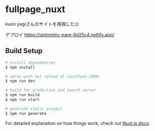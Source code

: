 # fullpage_nuxt

kuon yagiさんのサイトを再現したひ

デプロイ
https://optimistic-pare-8d25c4.netlify.app/

## Build Setup

```bash
# install dependencies
$ npm install

# serve with hot reload at localhost:3000
$ npm run dev

# build for production and launch server
$ npm run build
$ npm run start

# generate static project
$ npm run generate
```

For detailed explanation on how things work, check out [Nuxt.js docs](https://nuxtjs.org).
